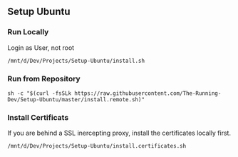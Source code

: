 ## Setup Ubuntu

### Run Locally
Login as User, not root
```
/mnt/d/Dev/Projects/Setup-Ubuntu/install.sh
```

### Run from Repository

```
sh -c "$(curl -fsSLk https://raw.githubusercontent.com/The-Running-Dev/Setup-Ubuntu/master/install.remote.sh)"
```

### Install Certificats
If you are behind a SSL inercepting proxy, install
the certificates locally first.
```
/mnt/d/Dev/Projects/Setup-Ubuntu/install.certificates.sh
```
